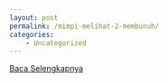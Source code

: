 ```yaml
---
layout: post
permalink: /mimpi-melihat-2-membunuh/
categories:
    - Uncategorized
---
```


[Baca Selengkapnya](/08)